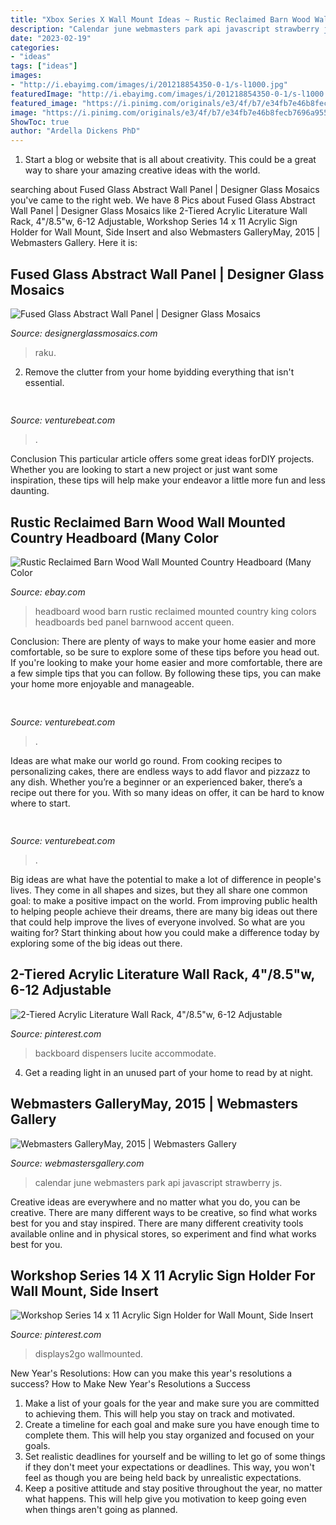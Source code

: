 ```yaml
---
title: "Xbox Series X Wall Mount Ideas ~ Rustic Reclaimed Barn Wood Wall Mounted Country Headboard (many Color"
description: "Calendar june webmasters park api javascript strawberry js"
date: "2023-02-19"
categories:
- "ideas"
tags: ["ideas"]
images:
- "http://i.ebayimg.com/images/i/201218854350-0-1/s-l1000.jpg"
featuredImage: "http://i.ebayimg.com/images/i/201218854350-0-1/s-l1000.jpg"
featured_image: "https://i.pinimg.com/originals/e3/4f/b7/e34fb7e46b8fecb7696a95524b45ca8b.jpg"
image: "https://i.pinimg.com/originals/e3/4f/b7/e34fb7e46b8fecb7696a95524b45ca8b.jpg"
ShowToc: true
author: "Ardella Dickens PhD"
---
```



1. Start a blog or website that is all about creativity. This could be a great way to share your amazing creative ideas with the world.

	

		
searching about Fused Glass Abstract Wall Panel | Designer Glass Mosaics you've came to the right web. We have 8 Pics about Fused Glass Abstract Wall Panel | Designer Glass Mosaics like 2-Tiered Acrylic Literature Wall Rack, 4&quot;/8.5&quot;w, 6-12 Adjustable, Workshop Series 14 x 11 Acrylic Sign Holder for Wall Mount, Side Insert and also Webmasters GalleryMay, 2015 | Webmasters Gallery. Here it is:
		
    
## Fused Glass Abstract Wall Panel | Designer Glass Mosaics

<img loading=lazy src="https://designerglassmosaics.com/gallery/panel-abstract-blue&amp;amber-f.jpg" onerror="this.onerror=null;this.src='https://tse4.mm.bing.net/th?id=OIP.elEo6oFUWbIeUkeX0ZU8dQHaJ4&amp;pid=15.1';" alt="Fused Glass Abstract Wall Panel | Designer Glass Mosaics">

_Source: designerglassmosaics.com_

>raku. 

	

2. Remove the clutter from your home byidding everything that isn't essential.

    
## 

<img loading=lazy src="https://venturebeat.com/wp-content/uploads/2017/12/4-appletv.jpg?w=800" onerror="this.onerror=null;this.src='https://tse2.mm.bing.net/th?id=OIP.Q3mNJqcM6iwujXy1dFWR4gHaEo&amp;pid=15.1';" alt="">

_Source: venturebeat.com_

>. 

	

Conclusion
This particular article offers some great ideas forDIY projects. Whether you are looking to start a new project or just want some inspiration, these tips will help make your endeavor a little more fun and less daunting.

    
## Rustic Reclaimed Barn Wood Wall Mounted Country Headboard (Many Color

<img loading=lazy src="http://i.ebayimg.com/images/i/201218854350-0-1/s-l1000.jpg" onerror="this.onerror=null;this.src='https://tse1.mm.bing.net/th?id=OIP.vd6a2C3fWKHxOROPZt4M4wHaFl&amp;pid=15.1';" alt="Rustic Reclaimed Barn Wood Wall Mounted Country Headboard (Many Color">

_Source: ebay.com_

>headboard wood barn rustic reclaimed mounted country king colors headboards bed panel barnwood accent queen. 

	

Conclusion: There are plenty of ways to make your home easier and more comfortable, so be sure to explore some of these tips before you head out.
If you're looking to make your home easier and more comfortable, there are a few simple tips that you can follow. By following these tips, you can make your home more enjoyable and manageable.

    
## 

<img loading=lazy src="https://venturebeat.com/wp-content/uploads/2019/11/IMG_0627.jpeg" onerror="this.onerror=null;this.src='https://tse1.mm.bing.net/th?id=OIP.79piEcuSsqVz_UQn6SRnkwHaEV&amp;pid=15.1';" alt="">

_Source: venturebeat.com_

>. 

	

Ideas are what make our world go round. From cooking recipes to personalizing cakes, there are endless ways to add flavor and pizzazz to any dish. Whether you’re a beginner or an experienced baker, there’s a recipe out there for you. With so many ideas on offer, it can be hard to know where to start.

    
## 

<img loading=lazy src="https://venturebeat.com/wp-content/uploads/2019/10/IMG_2307D-e1572529138577.jpeg" onerror="this.onerror=null;this.src='https://tse3.mm.bing.net/th?id=OIP.JH5oeQG4IfebxWuL_cwUiQHaFj&amp;pid=15.1';" alt="">

_Source: venturebeat.com_

>. 

	

Big ideas are what have the potential to make a lot of difference in people's lives. They come in all shapes and sizes, but they all share one common goal: to make a positive impact on the world. From improving public health to helping people achieve their dreams, there are many big ideas out there that could help improve the lives of everyone involved. So what are you waiting for? Start thinking about how you could make a difference today by exploring some of the big ideas out there.

    
## 2-Tiered Acrylic Literature Wall Rack, 4&quot;/8.5&quot;w, 6-12 Adjustable

<img loading=lazy src="https://i.pinimg.com/736x/48/d5/60/48d560b4021dad4789c28240c230de25.jpg" onerror="this.onerror=null;this.src='https://tse4.mm.bing.net/th?id=OIP.kOB1kQikNEKP3-TI8gbg5QHaLe&amp;pid=15.1';" alt="2-Tiered Acrylic Literature Wall Rack, 4&quot;/8.5&quot;w, 6-12 Adjustable">

_Source: pinterest.com_

>backboard dispensers lucite accommodate. 

	

4. Get a reading light in an unused part of your home to read by at night.

    
## Webmasters GalleryMay, 2015 | Webmasters Gallery

<img loading=lazy src="http://files.smashingmagazine.com/wallpapers/june-15/strawberry-fields/cal/june-15-strawberry-fields-cal-1680x1200.jpg" onerror="this.onerror=null;this.src='https://tse3.mm.bing.net/th?id=OIP.7Bc3oZJFSqEDWsmmNBAUWQHaFS&amp;pid=15.1';" alt="Webmasters GalleryMay, 2015 | Webmasters Gallery">

_Source: webmastersgallery.com_

>calendar june webmasters park api javascript strawberry js. 

	

Creative ideas are everywhere and no matter what you do, you can be creative. There are many different ways to be creative, so find what works best for you and stay inspired. There are many different creativity tools available online and in physical stores, so experiment and find what works best for you.

    
## Workshop Series 14 X 11 Acrylic Sign Holder For Wall Mount, Side Insert

<img loading=lazy src="https://i.pinimg.com/originals/e3/4f/b7/e34fb7e46b8fecb7696a95524b45ca8b.jpg" onerror="this.onerror=null;this.src='https://tse1.mm.bing.net/th?id=OIP.Xn-v1BUlY3-3zjEGpGnkjQHaL3&amp;pid=15.1';" alt="Workshop Series 14 x 11 Acrylic Sign Holder for Wall Mount, Side Insert">

_Source: pinterest.com_

>displays2go wallmounted. 

	

New Year's Resolutions: How can you make this year's resolutions a success?
How to Make New Year's Resolutions a Success
1. Make a list of your goals for the year and make sure you are committed to achieving them. This will help you stay on track and motivated.
2. Create a timeline for each goal and make sure you have enough time to complete them. This will help you stay organized and focused on your goals.
3. Set realistic deadlines for yourself and be willing to let go of some things if they don't meet your expectations or deadlines. This way, you won't feel as though you are being held back by unrealistic expectations.
4. Keep a positive attitude and stay positive throughout the year, no matter what happens. This will help give you motivation to keep going even when things aren't going as planned.

